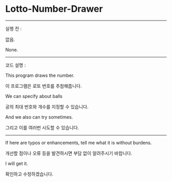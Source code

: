 # Lotto-Number-Drawer
-----
실행 전 :

없음.

None.

-----

코드 설명 : 

This program draws the number.

이 프로그램은 로또 번호를 추첨해줍니다.


We can specify about balls

공의 최대 번호와 개수를 지정할 수 있습니다.


And we also can try sometimes.

그리고 이를 여러번 시도할 수 있습니다.


-----

If here are typos or enhancements, tell me what it is without burdens.

개선할 점이나 오류 등을 발견하시면 부담 없이 알려주시기 바랍니다.


I will get it.

확인하고 수정하겠습니다.
